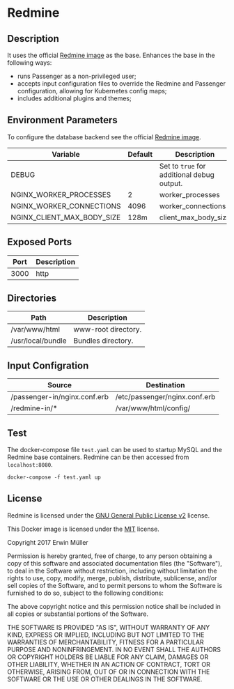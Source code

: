 # Redmine

## Description

It uses the official [Redmine image](https://hub.docker.com/_/redmine/) as the base. Enhances the base in the following ways:

- runs Passenger as a non-privileged user;
- accepts input configuration files to override the Redmine and Passenger configuration, allowing for Kubernetes config maps;
- includes additional plugins and themes;

## Environment Parameters

To configure the database backend see the official [Redmine image](https://hub.docker.com/_/redmine/).

| Variable | Default | Description |
| ------------- | ------------- | ----- |
| DEBUG  |  | Set to `true` for additional debug output. |
| NGINX_WORKER_PROCESSES | 2 | worker_processes |
| NGINX_WORKER_CONNECTIONS | 4096 | worker_connections |
| NGINX_CLIENT_MAX_BODY_SIZE | 128m | client_max_body_size |

## Exposed Ports

| Port | Description |
| ------------- | ----- |
| 3000  | http |

## Directories

| Path | Description |
| ------------- | ----- |
| /var/www/html  | www-root directory. |
| /usr/local/bundle | Bundles directory. |

## Input Configration

| Source | Destination |
| ------------- | ------------- |
| /passenger-in/nginx.conf.erb | /etc/passenger/nginx.conf.erb |
| /redmine-in/* | /var/www/html/config/ |

## Test

The docker-compose file `test.yaml` can be used to startup MySQL and the Redmine base containers. Redmine can be then accessed from `localhost:8080`.
```
docker-compose -f test.yaml up
```

## License

Redmine is licensed under the [GNU General Public License v2](http://www.redmine.org/) license.

This Docker image is licensed under the [MIT](https://opensource.org/licenses/MIT) license.

Copyright 2017 Erwin Müller

Permission is hereby granted, free of charge, to any person obtaining a copy of this software and associated documentation files (the "Software"), to deal in the Software without restriction, including without limitation the rights to use, copy, modify, merge, publish, distribute, sublicense, and/or sell copies of the Software, and to permit persons to whom the Software is furnished to do so, subject to the following conditions:

The above copyright notice and this permission notice shall be included in all copies or substantial portions of the Software.

THE SOFTWARE IS PROVIDED "AS IS", WITHOUT WARRANTY OF ANY KIND, EXPRESS OR IMPLIED, INCLUDING BUT NOT LIMITED TO THE WARRANTIES OF MERCHANTABILITY, FITNESS FOR A PARTICULAR PURPOSE AND NONINFRINGEMENT. IN NO EVENT SHALL THE AUTHORS OR COPYRIGHT HOLDERS BE LIABLE FOR ANY CLAIM, DAMAGES OR OTHER LIABILITY, WHETHER IN AN ACTION OF CONTRACT, TORT OR OTHERWISE, ARISING FROM, OUT OF OR IN CONNECTION WITH THE SOFTWARE OR THE USE OR OTHER DEALINGS IN THE SOFTWARE.
